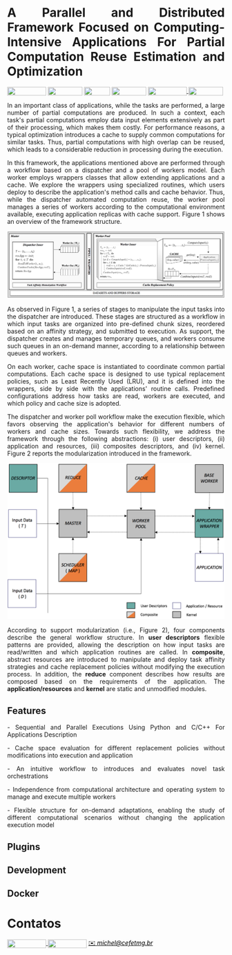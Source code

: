 <h1 align="justify">
A Parallel and Distributed Framework Focused on Computing-Intensive Applications For Partial Computation Reuse Estimation and Optimization
</h1>

<div style="display: inline-block;">
<img align="center" height="20px" width="90px" src="https://img.shields.io/badge/Maintained%3F-yes-green.svg"/> 
<img align="center" height="20px" width="80px" src="https://img.shields.io/badge/Python-14354C?style=for-the-badge&logo=python&logoColor=white"/> 
<img align="center" height="20px" width="60px" src="https://img.shields.io/badge/C%2B%2B-00599C?style=for-the-badge&logo=c%2B%2B&logoColor=white"/> 
<img align="center" height="20px" width="80px" src="https://img.shields.io/badge/Made%20for-VSCode-1f425f.svg"/> 
<a href="https://github.com/mpiress/midpy/issues">
<img align="center" height="20px" width="90px" src="https://img.shields.io/badge/contributions-welcome-brightgreen.svg?style=flat"/>
</a> 
<img align="center" height="20px" width="80px" src="https://badgen.net/badge/license/MIT/green"/>
</div>

<p> </p>
<p> </p>

<p align="justify">
In an important class of applications, while the tasks are performed, a large number of partial computations are produced. In such a context, each task's partial computations employ data input elements extensively as part of their processing, which makes them costly. For performance reasons, a typical optimization introduces a cache to supply common computations for similar tasks. Thus, partial computations with high overlap can be reused, which leads to a considerable reduction in processing during the execution.
</p>

<p align="justify">
In this framework, the applications mentioned above are performed through a workflow based on a dispatcher and a pool of workers model. Each worker employs wrappers classes that allow extending applications and a cache. We explore the wrappers using specialized routines, which users deploy to describe the application's method calls and cache behavior. Thus, while the dispatcher automated computation reuse, the worker pool manages a series of workers according to the computational environment available, executing application replicas with cache support. Figure 1 shows an overview of the framework structure.
</p>

<p> </p>
<p> </p>

![Build Status](https://github.com/mpiress/midpy/blob/main/imgs/architecture.png)

<p align="justify">
As observed in Figure 1, a series of stages to manipulate the input tasks into the dispatcher are introduced. These stages are structured as a workflow in which input tasks are organized into pre-defined chunk sizes, reordered based on an affinity strategy, and submitted to execution. As support, the dispatcher creates and manages temporary queues, and workers consume such queues in an on-demand manner, according to a relationship between queues and workers.
</p>

<p align="justify">
On each worker, cache space is instantiated to coordinate common partial computations. Each cache space is designed to use typical replacement policies, such as Least Recently Used (LRU), and it is defined into the wrappers, side by side with the applications' routine calls. Predefined configurations address how tasks are read, workers are executed, and which policy and cache size is adopted.
</p>

<p align="justify">
The dispatcher and worker poll workflow make the execution flexible, which favors observing the application's behavior for different numbers of workers and cache sizes. Towards such flexibility, we address the framework through the following abstractions: (i) user descriptors, (ii) application and resources, (iii) composites descriptors, and (iv) kernel. Figure 2 reports the modularization introduced in the framework.
</p>

![Build Status](https://github.com/mpiress/midpy/blob/main/imgs/modularization.png)

<p align="justify">
According to support modularization (i.e., Figure 2), four components describe the general workflow structure. In <b>user descriptors</b> flexible patterns are provided, allowing the description on how input tasks are read/written and which application routines are called. In <b>composite</b>, abstract resources are introduced to manipulate and deploy task affinity strategies and cache replacement policies without modifying the execution process. In addition, the <b>reduce</b> component describes how results are composed based on the requirements of the application. The <b>application/resources</b> and <b>kernel</b> are static and unmodified modules.
</p>



## Features

<p align="justify">
- Sequential and Parallel Executions Using Python and C/C++ For Applications Description 
</p>
<p align="justify">
- Cache space evaluation for different replacement policies without modifications into execution and application 
</p>
<p align="justify">
- An intuitive workflow to introduces and evaluates novel task orchestrations 
</p>
<p align="justify">
- Independence from computational architecture and operating system to manage and execute multiple workers 
</p>
<p align="justify">
- Flexible structure for on-demand adaptations, enabling the study of different computational scenarios without changing the application execution model
</p>

## Plugins

## Development

## Docker

# Contatos

<div style="display: inline-block;">
<a href="https://t.me/michelpires369">
<img align="center" height="20px" width="90px" src="https://img.shields.io/badge/Telegram-2CA5E0?style=for-the-badge&logo=telegram&logoColor=white"/> 
</a>

<a href="https://www.linkedin.com/in/michelpiressilva/">
<img align="center" height="20px" width="90px" src="https://img.shields.io/badge/LinkedIn-0077B5?style=for-the-badge&logo=linkedin&logoColor=white"/>
</a>

</div>

<a style="color:black" href="mailto:michel@cefetmg.br?subject=[GitHub]%20Source%20Dynamic%20Lists">
✉️ <i>michel@cefetmg.br</i>
</a>